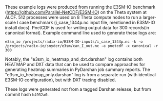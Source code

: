 These example logs were produced from running the E3SM-IO
benchmark (https://github.com/Parallel-NetCDF/E3SM-IO) on the
Theta system at ALCF. 512 processes were used on 8 Theta
compute nodes to run a larger-scale I case benchmark
(i_case_1344p.nc input file, mentioned in E3SM-IO install docs).
PnetCDF is used for writing output data for 300 records(in
canonical format). Example command line used to generate these
logs are:

`e3sm_io /projects/radix-io/E3SM-IO-inputs/i_case_1344p.nc -k -o /projects/radix-io/snyder/e3sm/can_I_out.nc -a pnetcdf -x canonical -r 300`

Notably, the "e3sm_io_heatmap_and_dxt.darshan" log contains
both HEATMAP and DXT data that can be used to compare
approaches for generating heatmap summaries in PyDarshan job
summary reports. The "e3sm_io_heatmap_only.darshan" log is
from a separate run (with identical E3SM-IO configuration),
but with DXT tracing disabled.

These logs were generated not from a tagged Darshan release,
but from commit hash `b4932a0`.
